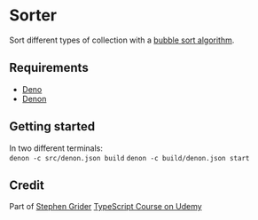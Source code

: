 # Sorter
Sort different types of collection with a [bubble sort algorithm](https://en.wikipedia.org/wiki/Bubble_sort).

## Requirements

- [Deno](https://deno.land/)
- [Denon](https://deno.land/x/denon)

## Getting started

In two different terminals:  
`denon -c src/denon.json build`
`denon -c build/denon.json start`

## Credit
Part of [Stephen Grider](https://github.com/StephenGrider)
[TypeScript Course on Udemy](https://www.udemy.com/course/typescript-the-complete-developers-guide/)
